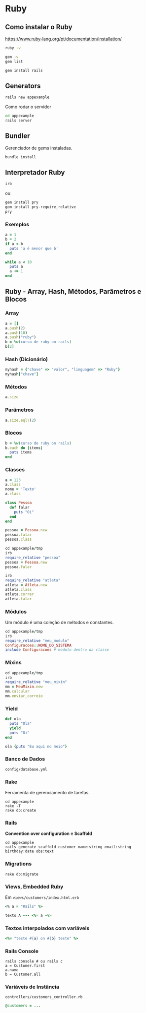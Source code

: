 # Ruby

## Como instalar o Ruby

https://www.ruby-lang.org/pt/documentation/installation/

```bash
ruby -v
```

```bash
gem -v
gem list
```

```bash
gem install rails
```

## Generators

```bash
rails new appexample
```

Como rodar o servidor

```bash
cd appexample
rails server
```

## Bundler

Gerenciador de gems instaladas.

```bash
bundle install
```

## Interpretador Ruby

```bash
irb
```

ou

```bash
gem install pry
gem install pry-require_relative
pry
```

### Exemplos

```ruby
a = 1
b = 2
if a < b
  puts 'a é menor que b'
end
```

```ruby
while a < 10
  puts a
  a += 1
end
```

## Ruby - Array, Hash, Métodos, Parâmetros e Blocos

### Array

```ruby
a = []
a.push(2)
a.push(10)
a.push("ruby")
b = %w(curso de ruby on rails)
b[2]
```

### Hash (Dicionário)

```ruby
myhash = {"chave" => "valor", "linguagem" => "Ruby"}
myhash["chave"]
```

### Métodos

```ruby
a.size
```

### Parâmetros

```ruby
a.size.eql?(2)
```

### Blocos

```ruby
b = %w(curso de ruby on rails)
b.each do |items|
  puts items
end
```

### Classes

```ruby
a = 123
a.class
nome = 'Texto'
a.class
```

```ruby
class Pessoa
  def falar
    puts "Oi"
  end
end

pessoa = Pessoa.new
pessoa.falar
pessoa.class
```

```ruby
cd appexample/tmp
irb
require_relative "pessoa"
pessoa = Pessoa.new
pessoa.falar
```

```ruby
irb
require_relative "atleta"
atleta = Atleta.new
atleta.class
atleta.correr
atleta.falar
```

### Módulos

Um módulo é uma coleção de métodos e constantes.

```ruby
cd appexample/tmp
irb
require_relative "meu_modulo"
Configuracoes::NOME_DO_SISTEMA
include Configuracoes # módulo dentro da classe
```


### Mixins

```ruby
cd appexample/tmp
irb
require_relative "meu_mixin"
mm = MeuMixin.new
mm.calcular
mm.enviar_correio
```


### Yield

```ruby
def ola
  puts "Ola"
  yield
  puts "Oi"
end

ola {puts "Eu aqui no meio"}
```


### Banco de Dados

`config/database.yml`

### Rake

Ferramenta de gerenciamento de tarefas.

```
cd appexample
rake -T
rake db:create
```

### Rails

**Convention over configuration** e **Scaffold**

```
cd appexample
rails generate scaffold customer name:string email:string birthday:date obs:text
```

### Migrations

```
rake db:migrate
```

### Views, Embedded Ruby

Em `views/customers/index.html.erb`

```ruby
<% a = "Rails" %>

texto A --- <%= a -%>
```

### Textos interpolados com variáveis

```ruby
<%= "teste #{a} on #{b} teste" %>
```

### Rails Console

```
rails console # ou rails c
a = Customer.first
a.name
b = Customer.all
```

### Variáveis de Instância

`controllers/customers_controller.rb`

```ruby
@customers = ...
```

### 

```ruby

```

